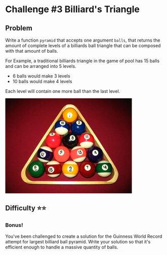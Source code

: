 # Challenge #3 Billiard's Triangle

## Problem

Write a function `pyramid` that accepts one argument `balls`, that returns the amount of complete levels of a billiards ball triangle that can be composed with that amount of balls.

For Example, a traditional billiards triangle in the game of pool has 15 balls and can be arranged into 5 levels.

* 6 balls would make 3 levels
* 10 balls would make 4 levels

Each level will contain one more ball than the last level.

[![Billiards Ball Triangle](./8ballrack.jpg)](https://en.wikipedia.org/wiki/Billiard_ball#Pool)

## Difficulty ⭐⭐

### Bonus!

You've been challenged to create a solution for the Guinness World Record attempt for largest billiard ball pyramid. Write your solution so that it's efficient enough to handle a massive quantity of balls.